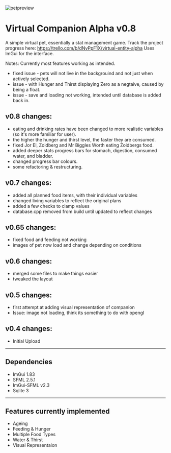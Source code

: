 ![petpreview](https://user-images.githubusercontent.com/80003435/144223734-b4140253-bc67-4501-8218-18dc4aa10471.png)

Virtual Companion Alpha v0.8
============================
A simple virtual pet, essentially a stat management game.
Track the project progress here: https://trello.com/b/dNvPpF1X/virtual-entity-alpha
Uses ImGui for the interface.

Notes: Currently most features working as intended.
* fixed issue - pets will not live in the backgrouind and not just when actively selected.
* issue - with Hunger and Thirst displaying Zero as a negtaive, caused by being a float.
* issue - save and loading not working, intended until database is added back in.

v0.8 changes:
-------------
* eating and drinking rates have been changed to more realistic variables (so it's more familiar for user).
* the higher the hunger and thirst level, the faster they are consumed.
* fixed Jor El, Zoidberg and Mr Biggles Worth eating Zoidbergs food.
* added deeper stats progress bars for stomach, digestion, consumed water, and bladder.
* changed progress bar colours.
* some refactoring & restructuring.

v0.7 changes:
-------------
* added all planned food items, with their individual variables
* changed living variables to reflect the original plans
* added a few checks to clamp values
* database.cpp removed from build until updated to reflect changes

v0.65 changes:
-------------
* fixed food and feeding not working
* images of pet now load and change depending on conditions

v0.6 changes:
-------------
* merged some files to make things easier
* tweaked the layout

v0.5 changes:
-------------
* first attempt at adding visual representation of companion
* Issue: image not loading, think its something to do with opengl 

v0.4 changes:
-------------
* Initial Upload

------------
Dependencies
------------
* ImGui 1.83
* SFML 2.5.1
* ImGui-SFML v2.3
* Sqlite 3

---------------------------
Features currently implemented
---------------------------
- Ageing
- Feeding & Hunger
- Multiple Food Types
- Water & Thirst
- Visual Representaion



